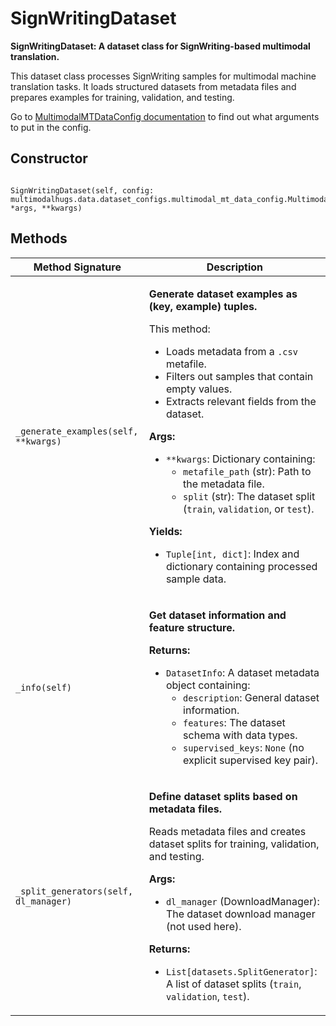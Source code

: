 # SignWritingDataset

<p>

**SignWritingDataset: A dataset class for SignWriting-based multimodal translation.**

This dataset class processes SignWriting samples for multimodal machine translation tasks. 
It loads structured datasets from metadata files and prepares examples for training, 
validation, and testing.

Go to [MultimodalMTDataConfig documentation](/docs/data/dataconfigs/MultimodalMTDataConfig.md) to find out what arguments to put in the config.</p>

<h2>Constructor</h2>
<pre><code>
SignWritingDataset(self, config: multimodalhugs.data.dataset_configs.multimodal_mt_data_config.MultimodalMTDataConfig, *args, **kwargs)
</code></pre>

<h2>Methods</h2>
<table>
  <thead>
    <tr>
      <th>Method Signature</th>
      <th>Description</th>
    </tr>
  </thead>
  <tbody>
    <tr>
      <td><code>_generate_examples(self, **kwargs)</code></td>
      <td><p>

**Generate dataset examples as (key, example) tuples.**

This method:
- Loads metadata from a `.csv` metafile.
- Filters out samples that contain empty values.
- Extracts relevant fields from the dataset.

**Args:**
- `**kwargs`: Dictionary containing:
    - `metafile_path` (str): Path to the metadata file.
    - `split` (str): The dataset split (`train`, `validation`, or `test`).

**Yields:**
- `Tuple[int, dict]`: Index and dictionary containing processed sample data.</p></td>
    </tr>
    <tr>
      <td><code>_info(self)</code></td>
      <td><p>

**Get dataset information and feature structure.**

**Returns:**
- `DatasetInfo`: A dataset metadata object containing:
    - `description`: General dataset information.
    - `features`: The dataset schema with data types.
    - `supervised_keys`: `None` (no explicit supervised key pair).</p></td>
    </tr>
    <tr>
      <td><code>_split_generators(self, dl_manager)</code></td>
      <td><p>

**Define dataset splits based on metadata files.**

Reads metadata files and creates dataset splits for training, validation, and testing.

**Args:**
- `dl_manager` (DownloadManager): The dataset download manager (not used here).

**Returns:**
- `List[datasets.SplitGenerator]`: A list of dataset splits (`train`, `validation`, `test`).</p></td>
    </tr>
  </tbody>
</table>